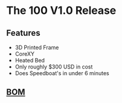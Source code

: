 # The 100 V1.0 Release


## Features

- 3D Printed Frame
- CoreXY
- Heated Bed
- Only roughly $300 USD in cost
- Does Speedboat's in under 6 minutes



## [BOM](https://docs.google.com/spreadsheets/d/e/2PACX-1vTnT7lUAm9BKLHol7-dNHnF4nKvP-lOSMpftKGOlcxHHbdXwKRsRJdUcNPCFPCzIqwu5tC8nzX3WME4/pubhtml?gid=0&single=true)